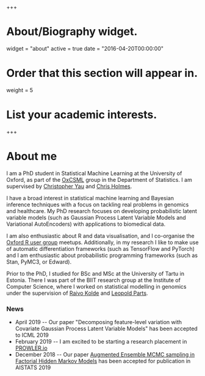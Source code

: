 +++
# About/Biography widget.
widget = "about"
active = true
date = "2016-04-20T00:00:00"

# Order that this section will appear in.
weight = 5

# List your academic interests.
 
+++

# About me

I am a PhD student in Statistical Machine Learning at the University of Oxford, as part of the [OxCSML](http://csml.stats.ox.ac.uk/) group in the Department of Statistics. I am supervised by [Christopher Yau](http://cwcyau.github.io/) and [Chris Holmes](http://www.stats.ox.ac.uk/~cholmes/). 

I have a broad interest in statistical machine learning and Bayesian inference techniques with a focus on tackling real problems in genomics and healthcare. 
My PhD research focuses on developing probabilistic latent variable models (such as Gaussian Process Latent Variable Models and Variational AutoEncoders) with applications to biomedical data. 

I am also enthusiastic about R and data visualisation, and I co-organise the [Oxford R user group](https://www.meetup.com/Oxford-R-User-Group/?_cookie-check=YjefwQo7hibpOazc) meetups. Additionally, in my research I like to make use of automatic differentiation frameworks (such as TensorFlow and PyTorch) and I am enthusiastic about probabilistic programming frameworks (such as Stan, PyMC3, or Edward). 

Prior to the PhD, I studied for BSc and MSc at the University of Tartu in Estonia. There I was part of the BIIT research group at the Institute of Computer Science, where I worked on statistical modelling in genomics under the supervision of [Raivo Kolde](https://scholar.google.com/citations?user=IYhbHFMAAAAJ&hl=en) and [Leopold Parts](http://www.sanger.ac.uk/people/directory/parts-leopold). 

### News

* April 2019 -- Our paper "Decomposing feature-level variation with Covariate Gaussian Process Latent Variable Models" has been accepted to ICML 2019
* February 2019 -- I am excited to be starting a research placement in [PROWLER.io](https://www.prowler.io/)
* December 2018 -- Our paper [Augmented Ensemble MCMC sampling in Factorial Hidden Markov Models](https://arxiv.org/abs/1703.08520) has been accepted for publication in AISTATS 2019

